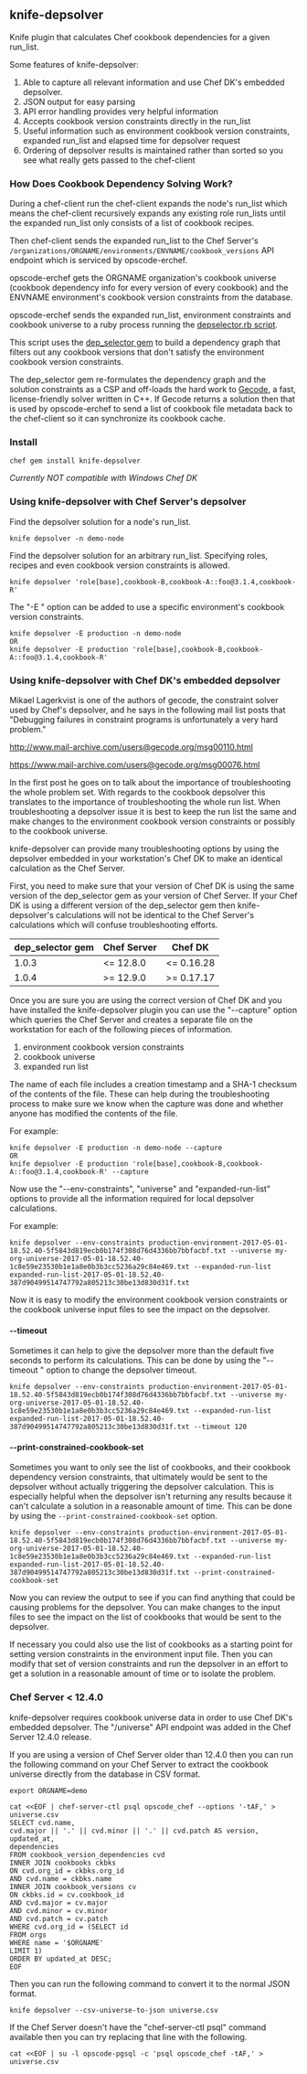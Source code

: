 ## knife-depsolver

Knife plugin that calculates Chef cookbook dependencies for a given run_list.

Some features of knife-depsolver:

1. Able to capture all relevant information and use Chef DK's embedded depsolver.
2. JSON output for easy parsing
3. API error handling provides very helpful information
4. Accepts cookbook version constraints directly in the run_list
5. Useful information such as environment cookbook version constraints, expanded run_list and elapsed time for depsolver request
6. Ordering of depsolver results is maintained rather than sorted so you see what really gets passed to the chef-client

### How Does Cookbook Dependency Solving Work?

During a chef-client run the chef-client expands the node's run_list which means the chef-client recursively expands
any existing role run_lists until the expanded run_list only consists of a list of cookbook recipes.

Then chef-client sends the expanded run_list to the Chef Server's `/organizations/ORGNAME/environments/ENVNAME/cookbook_versions`
API endpoint which is serviced by opscode-erchef.

opscode-erchef gets the ORGNAME organization's cookbook universe (cookbook dependency info for every version of every cookbook)
and the ENVNAME environment's cookbook version constraints from the database.

opscode-erchef sends the expanded run_list, environment constraints and cookbook universe to a ruby process running the
[depselector.rb script](https://github.com/chef/chef-server/blob/12.9.1/src/oc_erchef/apps/chef_objects/priv/depselector_rb/depselector.rb).

This script uses the [dep_selector gem](https://github.com/chef/dep-selector) to build a dependency graph that filters out any
cookbook versions that don't satisfy the environment cookbook version constraints.

The dep_selector gem re-formulates the dependency graph and the solution constraints as a CSP and off-loads the hard work to
[Gecode](http://www.gecode.org/), a fast, license-friendly solver written in C++. If Gecode returns a solution then that is used by
opscode-erchef to send a list of cookbook file metadata back to the chef-client so it can synchronize its cookbook cache.

### Install

```
chef gem install knife-depsolver
```

*Currently NOT compatible with Windows Chef DK*

### Using knife-depsolver with Chef Server's depsolver

Find the depsolver solution for a node's run_list.

```
knife depsolver -n demo-node
```

Find the depsolver solution for an arbitrary run_list.
Specifying roles, recipes and even cookbook version constraints is allowed.

```
knife depsolver 'role[base],cookbook-B,cookbook-A::foo@3.1.4,cookbook-R'
```

The "-E <environment>" option can be added to use a specific environment's cookbook version constraints.

```
knife depsolver -E production -n demo-node
OR
knife depsolver -E production 'role[base],cookbook-B,cookbook-A::foo@3.1.4,cookbook-R'
```

### Using knife-depsolver with Chef DK's embedded depsolver

Mikael Lagerkvist is one of the authors of gecode, the constraint solver used by Chef's depsolver, and he says in the following mail list posts that "Debugging failures in constraint programs is unfortunately a very hard problem."

http://www.mail-archive.com/users@gecode.org/msg00110.html

https://www.mail-archive.com/users@gecode.org/msg00076.html

In the first post he goes on to talk about the importance of troubleshooting the whole problem set. With regards to the cookbook depsolver this translates to the importance of troubleshooting the whole run list. When troubleshooting a depsolver issue it is best to keep the run list the same and make changes to the environment cookbook version constraints or possibly to the cookbook universe.

knife-depsolver can provide many troubleshooting options by using the depsolver embedded in your workstation's Chef DK to make an identical calculation as the Chef Server.

First, you need to make sure that your version of Chef DK is using the same version of the dep_selector gem as your version of Chef Server. If your Chef DK is using a different version of the dep_selector gem then knife-depsolver's calculations will not be identical to the Chef Server's calculations which will confuse troubleshooting efforts.

| dep_selector gem | Chef Server | Chef DK    |
| ---------------- | ----------- | ---------- |
| 1.0.3            | <= 12.8.0   | <= 0.16.28 |
| 1.0.4            | >= 12.9.0   | >= 0.17.17 |

Once you are sure you are using the correct version of Chef DK and you have installed the knife-depsolver plugin you can use the "--capture" option which queries the Chef Server and creates a separate file on the workstation for each of the following pieces of information.

1. environment cookbook version constraints
2. cookbook universe
3. expanded run list

The name of each file includes a creation timestamp and a SHA-1 checksum of the contents of the file. These can help during the troubleshooting process to make sure we know when the capture was done and whether anyone has modified the contents of the file.

For example:

```
knife depsolver -E production -n demo-node --capture
OR
knife depsolver -E production 'role[base],cookbook-B,cookbook-A::foo@3.1.4,cookbook-R' --capture
```

Now use the "--env-constraints", "universe" and "expanded-run-list" options to provide all the information required for local depsolver calculations.

For example:

```
knife depsolver --env-constraints production-environment-2017-05-01-18.52.40-5f5843d819ecb0b174f308d76d4336bb7bbfacbf.txt --universe my-org-universe-2017-05-01-18.52.40-1c8e59e23530b1e1a8e0b3b3cc5236a29c84e469.txt --expanded-run-list expanded-run-list-2017-05-01-18.52.40-387d90499514747792a805213c30be13d830d31f.txt
```

Now it is easy to modify the environment cookbook version constraints or the cookbook universe input files to see the impact on the depsolver.

#### --timeout

Sometimes it can help to give the depsolver more than the default five seconds to perform its calculations. This can be done by using the "--timeout <seconds>" option to change the depsolver timeout.

```
knife depsolver --env-constraints production-environment-2017-05-01-18.52.40-5f5843d819ecb0b174f308d76d4336bb7bbfacbf.txt --universe my-org-universe-2017-05-01-18.52.40-1c8e59e23530b1e1a8e0b3b3cc5236a29c84e469.txt --expanded-run-list expanded-run-list-2017-05-01-18.52.40-387d90499514747792a805213c30be13d830d31f.txt --timeout 120
```

#### --print-constrained-cookbook-set

Sometimes you want to only see the list of cookbooks, and their cookbook dependency version constraints, that ultimately would be sent to the depsolver without actually triggering the depsolver calculation. This is especially helpful when the depsolver isn't returning any results because it can't calculate a solution in a reasonable amount of time. This can be done by using the `--print-constrained-cookbook-set` option.

```
knife depsolver --env-constraints production-environment-2017-05-01-18.52.40-5f5843d819ecb0b174f308d76d4336bb7bbfacbf.txt --universe my-org-universe-2017-05-01-18.52.40-1c8e59e23530b1e1a8e0b3b3cc5236a29c84e469.txt --expanded-run-list expanded-run-list-2017-05-01-18.52.40-387d90499514747792a805213c30be13d830d31f.txt --print-constrained-cookbook-set
```

Now you can review the output to see if you can find anything that could be causing problems for the depsolver. You can make changes to the input files to see the impact on the list of cookbooks that would be sent to the depsolver.

If necessary you could also use the list of cookbooks as a starting point for setting version constraints in the environment input file. Then you can modify that set of version constraints and run the depsolver in an effort to get a solution in a reasonable amount of time or to isolate the problem.

### Chef Server < 12.4.0

knife-depsolver requires cookbook universe data in order to use Chef DK's embedded depsolver. The "/universe" API endpoint was added in the Chef Server 12.4.0 release.

If you are using a version of Chef Server older than 12.4.0 then you can run the following command on your Chef Server to extract the cookbook universe directly from the database in CSV format.

```
export ORGNAME=demo

cat <<EOF | chef-server-ctl psql opscode_chef --options '-tAF,' > universe.csv
SELECT cvd.name,
cvd.major || '.' || cvd.minor || '.' || cvd.patch AS version,
updated_at,
dependencies
FROM cookbook_version_dependencies cvd
INNER JOIN cookbooks ckbks
ON cvd.org_id = ckbks.org_id
AND cvd.name = ckbks.name
INNER JOIN cookbook_versions cv
ON ckbks.id = cv.cookbook_id
AND cvd.major = cv.major
AND cvd.minor = cv.minor
AND cvd.patch = cv.patch
WHERE cvd.org_id = (SELECT id
FROM orgs
WHERE name = '$ORGNAME'
LIMIT 1)
ORDER BY updated_at DESC;
EOF
```

Then you can run the following command to convert it to the normal JSON format.

```
knife depsolver --csv-universe-to-json universe.csv
```

If the Chef Server doesn't have the "chef-server-ctl psql" command available then you can try replacing that line with the following.

```
cat <<EOF | su -l opscode-pgsql -c 'psql opscode_chef -tAF,' > universe.csv
```
